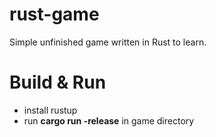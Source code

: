 # rust-game
Simple unfinished game written in Rust to learn.

# Build & Run
- install rustup
- run <b>cargo run -release</b> in game directory
